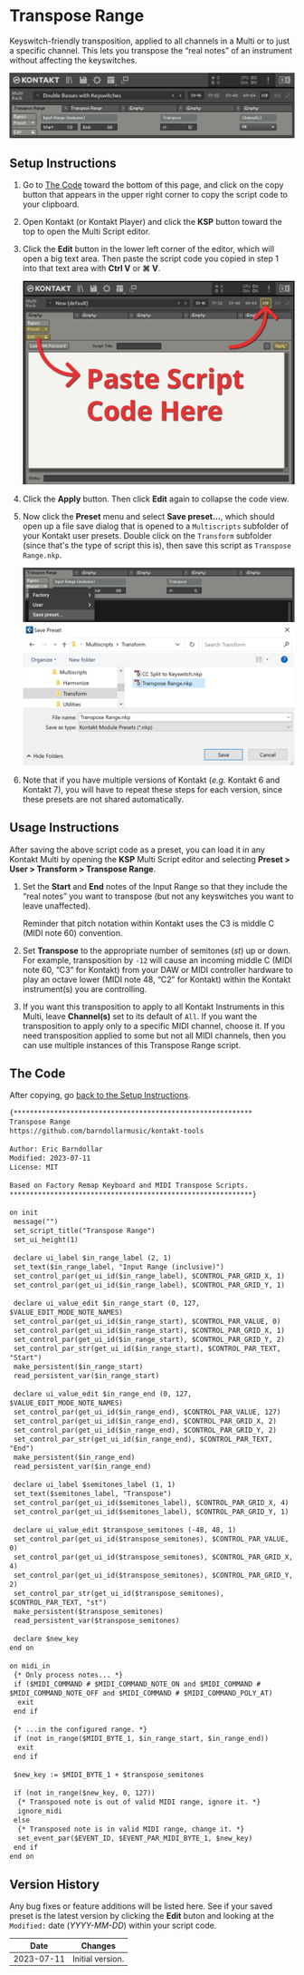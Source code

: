 # Transpose Range

Keyswitch-friendly transposition, applied to all channels in a Multi or to just a specific channel.
This lets you transpose the “real notes” of an instrument without affecting the keyswitches.

![Screenshot of Transpose Range](../images/transpose_range.png)

<!-- TODO: Add link to YouTube video showing it. -->

## Setup Instructions

1. Go to [The Code](#the-code) toward the bottom of this page, and click on the copy button that
   appears in the upper right corner to copy the script code to your clipboard.

2. Open Kontakt (or Kontakt Player) and click the **KSP** button toward the top to open the
   Multi Script editor.

3. Click the **Edit** button in the lower left corner of the editor, which will open a big text
   area. Then paste the script code you copied in step 1 into that text area with **Ctrl V** or
   **⌘ V**.

   ![Screenshot of KSP Multi Script editor](../images/k7_ksp_editor_annotated.png)

4. Click the **Apply** button. Then click **Edit** again to collapse the code view.

5. Now click the **Preset** menu and select **Save preset...**, which should open up a file save
   dialog that is opened to a `Multiscripts` subfolder of your Kontakt user presets. Double click
   on the `Transform` subfolder (since that's the type of script this is), then save this script
   as `Transpose Range.nkp`.

   ![Screenshot of Save preset](../images/k7_preset_menu_transpose_range.png)
   ![Screenshot of save dialog](../images/k7_save_transpose_range.png)

6. Note that if you have multiple versions of Kontakt (*e.g.* Kontakt 6 and Kontakt 7), you will
   have to repeat these steps for each version, since these presets are not shared automatically.

## Usage Instructions

After saving the above script code as a preset, you can load it in any Kontakt Multi by opening the
**KSP** Multi Script editor and selecting **Preset > User > Transform > Transpose Range**.

1. Set the **Start** and **End** notes of the Input Range so that they include the “real notes” you
   want to transpose (but not any keyswitches you want to leave unaffected).

   Reminder that pitch notation within Kontakt uses the C3 is middle C (MIDI note 60) convention.

2. Set **Transpose** to the appropriate number of semitones (*st*) up or down. For example,
   transposition by `-12` will cause an incoming middle C (MIDI note 60, “C3” for Kontakt) from your
   DAW or MIDI controller hardware to play an octave lower (MIDI note 48, “C2” for Kontakt) within
   the Kontakt instrument(s) you are controlling.

3. If you want this transposition to apply to all Kontakt Instruments in this Multi, leave
   **Channel(s)** set to its default of `All`. If you want the transposition to apply only to a
   specific MIDI channel, choose it. If you need transposition applied to some but not all MIDI
   channels, then you can use multiple instances of this Transpose Range script.

## The Code

After copying, go [back to the Setup Instructions](#setup-instructions).

```text
{***********************************************************
Transpose Range
https://github.com/barndollarmusic/kontakt-tools

Author: Eric Barndollar
Modified: 2023-07-11
License: MIT

Based on Factory Remap Keyboard and MIDI Transpose Scripts.
************************************************************}

on init
 message("")
 set_script_title("Transpose Range")
 set_ui_height(1)

 declare ui_label $in_range_label (2, 1)
 set_text($in_range_label, "Input Range (inclusive)")
 set_control_par(get_ui_id($in_range_label), $CONTROL_PAR_GRID_X, 1)
 set_control_par(get_ui_id($in_range_label), $CONTROL_PAR_GRID_Y, 1)

 declare ui_value_edit $in_range_start (0, 127, $VALUE_EDIT_MODE_NOTE_NAMES)
 set_control_par(get_ui_id($in_range_start), $CONTROL_PAR_VALUE, 0)
 set_control_par(get_ui_id($in_range_start), $CONTROL_PAR_GRID_X, 1)
 set_control_par(get_ui_id($in_range_start), $CONTROL_PAR_GRID_Y, 2)
 set_control_par_str(get_ui_id($in_range_start), $CONTROL_PAR_TEXT, "Start")
 make_persistent($in_range_start)
 read_persistent_var($in_range_start)

 declare ui_value_edit $in_range_end (0, 127, $VALUE_EDIT_MODE_NOTE_NAMES)
 set_control_par(get_ui_id($in_range_end), $CONTROL_PAR_VALUE, 127)
 set_control_par(get_ui_id($in_range_end), $CONTROL_PAR_GRID_X, 2)
 set_control_par(get_ui_id($in_range_end), $CONTROL_PAR_GRID_Y, 2)
 set_control_par_str(get_ui_id($in_range_end), $CONTROL_PAR_TEXT, "End")
 make_persistent($in_range_end)
 read_persistent_var($in_range_end)

 declare ui_label $semitones_label (1, 1)
 set_text($semitones_label, "Transpose")
 set_control_par(get_ui_id($semitones_label), $CONTROL_PAR_GRID_X, 4)
 set_control_par(get_ui_id($semitones_label), $CONTROL_PAR_GRID_Y, 1)

 declare ui_value_edit $transpose_semitones (-48, 48, 1)
 set_control_par(get_ui_id($transpose_semitones), $CONTROL_PAR_VALUE, 0)
 set_control_par(get_ui_id($transpose_semitones), $CONTROL_PAR_GRID_X, 4)
 set_control_par(get_ui_id($transpose_semitones), $CONTROL_PAR_GRID_Y, 2)
 set_control_par_str(get_ui_id($transpose_semitones), $CONTROL_PAR_TEXT, "st")
 make_persistent($transpose_semitones)
 read_persistent_var($transpose_semitones)

 declare $new_key
end on

on midi_in
 {* Only process notes... *}
 if ($MIDI_COMMAND # $MIDI_COMMAND_NOTE_ON and $MIDI_COMMAND # $MIDI_COMMAND_NOTE_OFF and $MIDI_COMMAND # $MIDI_COMMAND_POLY_AT)
  exit
 end if

 {* ...in the configured range. *}
 if (not in_range($MIDI_BYTE_1, $in_range_start, $in_range_end))
  exit
 end if

 $new_key := $MIDI_BYTE_1 + $transpose_semitones

 if (not in_range($new_key, 0, 127))
  {* Transposed note is out of valid MIDI range, ignore it. *}
  ignore_midi
 else
  {* Transposed note is in valid MIDI range, change it. *}
  set_event_par($EVENT_ID, $EVENT_PAR_MIDI_BYTE_1, $new_key)
 end if
end on
```

## Version History

Any bug fixes or feature additions will be listed here. See if your saved preset is the latest
version by clicking the **Edit** buton and looking at the `Modified:` date (*YYYY-MM-DD*) within
your script code.

| Date       | Changes |
| ---------- | ------------- |
| 2023-07-11 | Initial version. |
